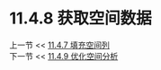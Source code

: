 # 11.4.8 获取空间数据  

上一节 << [11.4.7 填充空间列](../07/Populating%20Spatial%20Columns.md)  
下一节 << [11.4.9 优化空间分析](../09/Optimizing%20Spatial%20Analysis.md)